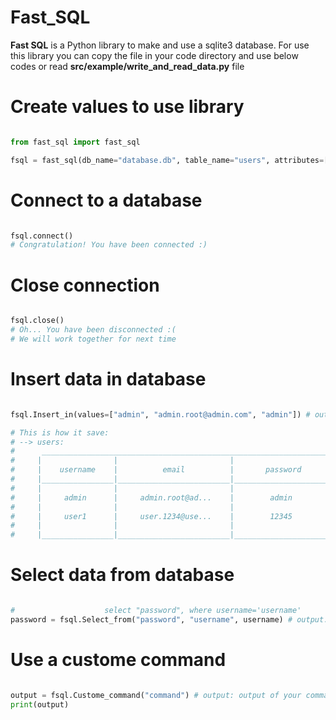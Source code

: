 # Fast_SQL

<b>Fast SQL</b> is a Python library to make and use a sqlite3 database. For use this library you can copy the file in your code directory and use below codes or read <b>src/example/write_and_read_data.py</b> file

# Create values to use library
```python

from fast_sql import fast_sql

fsql = fast_sql(db_name="database.db", table_name="users", attributes=["username", "email", "password"])

```

# Connect to a database

```python

fsql.connect()
# Congratulation! You have been connected :)

```

# Close connection

```python

fsql.close()
# Oh... You have been disconnected :( 
# We will work together for next time

```

# Insert data in database

```python

fsql.Insert_in(values=["admin", "admin.root@admin.com", "admin"]) # output: True/False

# This is how it save:
# --> users:
#      ________________________________________________________________
#     |                |                         |                     |
#     |    username    |          email          |       password      |
#     |________________|_________________________|_____________________|
#     |                |                         |                     |
#     |     admin      |     admin.root@ad...    |        admin        |
#     |                |                         |                     |
#     |     user1      |     user.1234@use...    |        12345        |
#     |                |                         |                     |
#     |________________|_________________________|_____________________|

```

# Select data from database

```python

#                    select "password", where username='username'
password = fsql.Select_from("password", "username", username) # output: password

```

# Use a custome command

```python

output = fsql.Custome_command("command") # output: output of your command :)
print(output)

```
